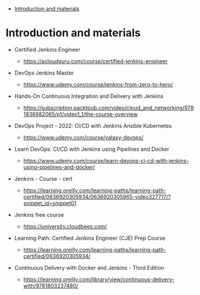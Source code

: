 
<!-- TOC -->

- [Introduction and materials](#introduction-and-materials)

<!-- /TOC -->
# Introduction and materials

- Certified Jenkins Engineer
    - https://acloudguru.com/course/certified-jenkins-engineer
    
- DevOps Jenkins Master
    - https://www.udemy.com/course/jenkins-from-zero-to-hero/

- Hands-On Continuous Integration and Delivery with Jenkins
    - https://subscription.packtpub.com/video/cloud_and_networking/9781838982065/p1/video1_1/the-course-overview

- DevOps Project - 2022: CI/CD with Jenkins Ansible Kubernetes
    - https://www.udemy.com/course/valaxy-devops/

- Learn DevOps: CI/CD with Jenkins using Pipelines and Docker
    - https://www.udemy.com/course/learn-devops-ci-cd-with-jenkins-using-pipelines-and-docker/

- Jenkins - Course - cert
    - https://learning.oreilly.com/learning-paths/learning-path-certified/0636920305934/0636920305965-video327717/?snippet_id=snippet01

- Jenkins free course
    - https://university.cloudbees.com/

- Learning Path: Certified Jenkins Engineer (CJE) Prep Course
  - https://learning.oreilly.com/learning-paths/learning-path-certified/0636920305934/

- Continuous Delivery with Docker and Jenkins - Third Edition
  - https://learning.oreilly.com/library/view/continuous-delivery-with/9781803237480/